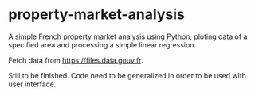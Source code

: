 # property-market-analysis

A simple French property market analysis using Python, ploting data of a specified area and processing a simple linear regression.

Fetch data from https://files.data.gouv.fr.

Still to be finished. Code need to be generalized in order to be used with user interface.
